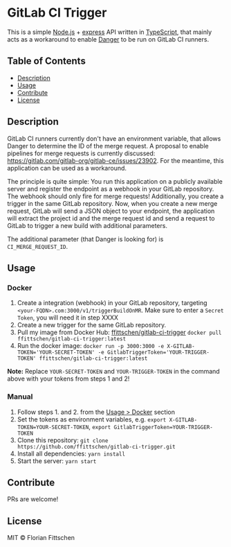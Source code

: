 # GitLab CI Trigger

This is a simple [Node.js] + [express] API written in [TypeScript],
that mainly acts as a workaround to enable [Danger] to be run on
GitLab CI runners.

## Table of Contents

- [Description](#description)
- [Usage](#usage)
- [Contribute](#contribute)
- [License](#license)

## Description

GitLab CI runners currently don't have an environment variable, that allows Danger to determine the ID
of the merge request. A proposal to enable pipelines for merge requests is currently discussed:
https://gitlab.com/gitlab-org/gitlab-ce/issues/23902. For the meantime, this application can be used as a workaround.

The principle is quite simple: You run this application on a publicly available server and register the endpoint
as a webhook in your GitLab repository. The webhook should only fire for merge requests!
Additionally, you create a trigger in the same GitLab repository. Now, when you create a new merge request,
GitLab will send a JSON object to your endpoint, the application will extract the project id and the merge request id
and send a request to GitLab to trigger a new build with additional parameters.

The additional parameter (that Danger is looking for) is `CI_MERGE_REQUEST_ID`.

## Usage

### Docker

1. Create a integration (webhook) in your GitLab repository, targeting `<your-FQDN>.com:3000/v1/triggerBuildOnMR`. Make sure to enter a `Secret Token`, you will need it in step XXXX
2. Create a new trigger for the same GitLab repository.
3. Pull my image from Docker Hub: [ffittschen/gitlab-ci-trigger] `docker pull ffittschen/gitlab-ci-trigger:latest`
4. Run the docker image: `docker run -p 3000:3000 -e X-GITLAB-TOKEN='YOUR-SECRET-TOKEN' -e GitlabTriggerToken='YOUR-TRIGGER-TOKEN' ffittschen/gitlab-ci-trigger:latest`

**Note:** Replace `YOUR-SECRET-TOKEN` and `YOUR-TRIGGER-TOKEN` in the command above with your tokens from steps 1 and 2!

### Manual

1. Follow steps 1. and 2. from the [Usage > Docker](#docker) section
2. Set the tokens as environment variables, e.g. `export X-GITLAB-TOKEN=YOUR-SECRET-TOKEN`, `export GitlabTriggerToken=YOUR-TRIGGER-TOKEN`
3. Clone this repository: `git clone https://github.com/ffittschen/gitlab-ci-trigger.git`
4. Install all dependencies: `yarn install`
5. Start the server: `yarn start`

## Contribute

PRs are welcome!

## License

MIT © Florian Fittschen

[Node.js]: https://github.com/nodejs/node
[express]: https://github.com/expressjs/express
[TypeScript]: https://github.com/Microsoft/TypeScript
[Danger]: https://github.com/danger/danger
[ffittschen/gitlab-ci-trigger]: https://hub.docker.com/r/ffittschen/gitlab-ci-trigger/